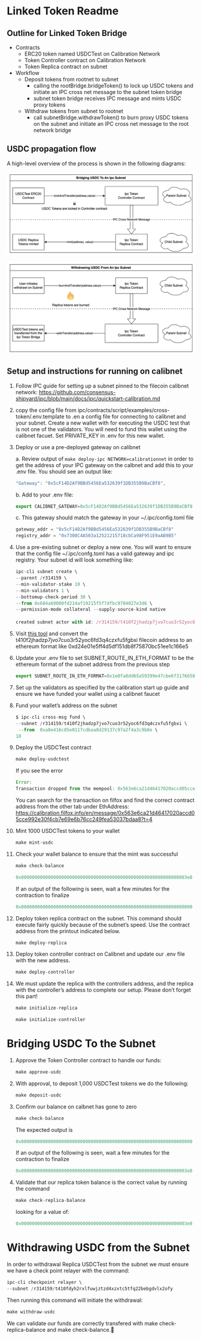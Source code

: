 # Linked Token Readme

## Outline for Linked Token Bridge
- Contracts
    - ERC20 token named USDCTest on Calibration Network
    - Token Controller contract on Calibration Network
    - Token Replica contract on subnet
- Workflow
    - Deposit tokens from rootnet to subnet
        - calling the rootBridge.bridgeToken() to lock up USDC tokens and initiate an IPC cross net message to the subnet token bridge
        - subnet token bridge receives IPC message and mints USDC proxy tokens
    - Withdraw tokens from subnet to rootnet
        - call subnetBridge.withdrawToken() to burn proxy USDC tokens on the subnet and initiate an IPC cross net message to the root network bridge

## USDC propagation flow

A high-level overview of the process is shown in the following diagrams:

![Linked Token Bridging](./linked-token-bridging.png)

![Linked Token Withdrawing](./linked-token-withdrawing.png)

## Setup and instructions for running on calibnet

1. Follow IPC guide for setting up a subnet pinned to the filecoin calibnet network: https://github.com/consensus-shipyard/ipc/blob/main/docs/ipc/quickstart-calibration.md
2. copy the config file from ipc/contracts/script/examples/cross-token/.env.template to .en a config file for connecting to calibnet and your subnet. Create a new wallet with for executing the USDC test that is not one of the validators. You will need to fund this wallet using the calibnet facuet. Set PRIVATE_KEY in .env for this new wallet.
3. Deploy or use a pre-deployed gateway on calibnet
    
    a. Review output of `make deploy-ipc NETWORK=calibrationnet`  in order to get the address of your IPC gateway on the calbnet and add this to your .env file. You should see an output like:

    ```jsx
    "Gateway": "0x5cF14D2Af9BBd5456Ea532639f1DB355B9BaCBf8",
    ```

    b.  Add to your .env file:

    ```jsx
    export CALIBNET_GATEWAY=0x5cF14D2Af9BBd5456Ea532639f1DB355B9BaCBf8
    ```

    c.  This gateway should match the gateway in your ~/.ipc/config.toml file

    ```jsx
    gateway_addr = "0x5cF14D2Af9BBd5456Ea532639f1DB355B9BaCBf8"
    registry_addr = "0x7308C4A503a12521215718cbCa98F951E9aAB9B5"
    ```

5. Use a pre-existing subnet or deploy a new one. You will want to ensure that the config file ~/.ipc/confg.toml has a valid gateway and ipc registry. Your subnet id will look something like:

    ```jsx
    ipc-cli subnet create \
    --parent /r314159 \
    --min-validator-stake 10 \
    --min-validators 1 \
    --bottomup-check-period 30 \
    --from 0x684a69080fd214af19215f5f7dfbc9704027e3d6 \
    --permission-mode collateral --supply-source-kind native

    created subnet actor with id: /r314159/t410f2jhadzp7jvo7cuo3r52yoc6fd3q4czxfu5fgbxi

    ```

6. Visit [this tool](https://beryx.zondax.ch/address_converter) and convert the t410f2jhadzp7jvo7cuo3r52yoc6fd3q4czxfu5fgbxi filecoin address to an ethereum format like 0xd24e01e5ff4d5df151db8f75870bc51ee1c166e5
7. Update your .env file to set SUBNET_ROUTE_IN_ETH_FORMAT to be the ethereum format of the subnet address from the previous step

    ```jsx
    export SUBNET_ROUTE_IN_ETH_FORMAT=0x1e0fa8dd65a59399e47cbe6f31766586b41204c3
    ```

8. Set up the validators as specified by the calibration start up guide and ensure we have funded your wallet using a calibnet faucet
9. Fund your wallet’s address on the subnet

    ```jsx
    $ ipc-cli cross-msg fund \
    --subnet /r314159/t410f2jhadzp7jvo7cuo3r52yoc6fd3q4czxfu5fgbxi \
     --from  0xa0e416c85e0117cdbaa8d29137c97a2f4a3c9b8e \
    10
    ```

10. Deploy the USDCTest contract

    ```jsx
    make deploy-usdctest
    ```

    If you see the error

    ```jsx
    Error:
    Transaction dropped from the mempool: 0x563e6ca21d46417020accd05cce992e30f4cb7e69e6b76cc249fea53037bdaa8
    ```

    You can search for the transaction on filfox and find the correct contract address from the other tab under EthAddress: https://calibration.filfox.info/en/message/0x563e6ca21d46417020accd05cce992e30f4cb7e69e6b76cc249fea53037bdaa8?t=4

11. Mint 1000 USDCTest tokens to your wallet

    ```jsx
    make mint-usdc
    ```

12. Check your wallet balance to ensure that the mint was successful

    ```jsx
    make check-balance
    ```

    ```jsx
    0x00000000000000000000000000000000000000000000000000000000000003e8
    ```

    If an output of the following is seen, wait a few minutes for the contraction to finalize

    ```jsx
    0x0000000000000000000000000000000000000000000000000000000000000000
    ```

13. Deploy token replica contract on the subnet. This command should execute fairly quickly because of the subnet’s speed. Use the contract address from the printout indicated below.

    ```jsx
    make deploy-replica
    ```

14. Deploy token controller contract on Calibnet and update our .env file with the new address.

    ```jsx
    make deploy-controller
    ```

15. We must update the replica with the controllers address, and the replica with the controller’s address to complete our setup. Please don’t forget this part!

    ```jsx
    make initialize-replica
    ```

    ```jsx
    make initialize-controller
    ```


# Bridging USDC To the Subnet

1. Approve the Token Controller contract to handle our funds:

    ```jsx
    make approve-usdc
    ```

2. With approval, to deposit 1,000 USDCTest tokens we do the following:

    ```jsx
    make deposit-usdc
    ```

3. Confirm our balance on calbnet has gone to zero

    ```jsx
    make check-balance
    ```

    The expected output is

    ```jsx
    0x0000000000000000000000000000000000000000000000000000000000000000
    ```

    If an output of the following is seen, wait a few minutes for the contraction to finalize

    ```jsx
    0x00000000000000000000000000000000000000000000000000000000000003e8
    ```

4. Validate that our replica token balance is the correct value by running the command

    ```jsx
    make check-replica-balance
    ```

    looking for a value of:

    ```jsx
    0x00000000000000000000000000000000000000000000000000000000000003e8
    ```


# Withdrawing USDC from the Subnet

In order to withdrawal Replica USDCTest from the subnet we must ensure we have a check point relayer with the command:

```jsx
ipc-cli checkpoint relayer \
--subnet /r314159/t410fdyh2rxlfuwjztzd4xzxtc5tfq22bebgdvlx2ofy
```

Then running this command will initiate the withdrawal:

```jsx
make withdraw-usdc
```

We can validate our funds are correctly transfered with make check-replica-balance and make check-balance.
